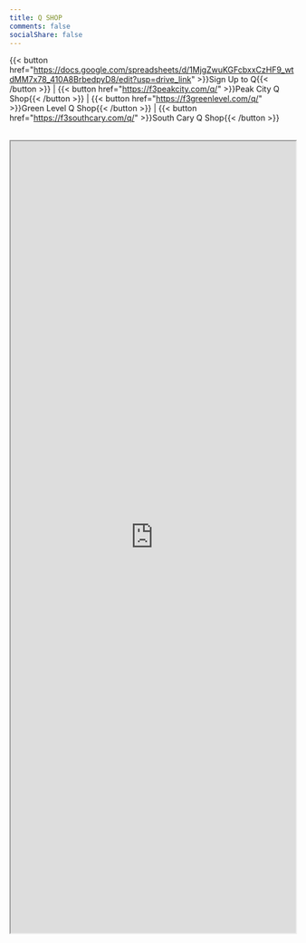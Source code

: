 ```yaml
---
title: Q SHOP
comments: false
socialShare: false
---
```


{{< button href="https://docs.google.com/spreadsheets/d/1MjgZwuKGFcbxxCzHF9_wtdMM7x78_410A8BrbedpyD8/edit?usp=drive_link" >}}Sign Up to Q{{< /button >}} |
{{< button href="https://f3peakcity.com/q/" >}}Peak City Q Shop{{< /button >}} |
{{< button href="https://f3greenlevel.com/q/" >}}Green Level Q Shop{{< /button >}} |
{{< button href="https://f3southcary.com/q/" >}}South Cary Q Shop{{< /button >}}
<br/>
<br/>

<iframe src="https://docs.google.com/spreadsheets/d/e/2PACX-1vSTBJeaymO5k5HCPa-VxFRIn3XAW2xe2FfJzCSLYtGS1GBOZJpPSZxVd6UjX8nPqOicEUbfO3zBkxRx/pubhtml?gid=0&single=true"
    width="100%" 
    height="1400px"></iframe>
